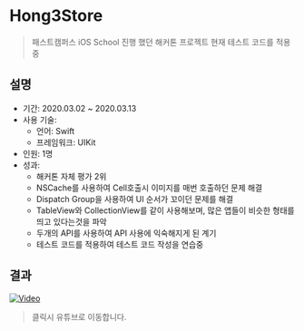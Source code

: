 # Hong3Store
> 패스트캠퍼스 iOS School 진행 했던 해커톤 프로젝트
> 현재 테스트 코드를 적용중

## 설명
- 기간: 2020.03.02 ~ 2020.03.13
- 사용 기술:
  - 언어: Swift
  - 프레임워크: UIKit
- 인원: 1명
- 성과:
  - 해커톤 자체 평가 2위
  - NSCache를 사용하여 Cell호출시 이미지를 매번 호출하던 문제 해결
  - Dispatch Group을 사용하여 UI 순서가 꼬이던 문제를 해결
  - TableView와 CollectionView를 같이 사용해보며, 많은 앱들이 비슷한 형태를 띄고 있다는것을 파악
  - 두개의 API를 사용하여 API 사용에 익숙해지게 된 계기
  - 테스트 코드를 적용하여 테스트 코드 작성을 연습중


## 결과

[![Video](http://img.youtube.com/vi/twZcRe6tTSc/0.jpg)](https://youtu.be/twZcRe6tTSc)

> 클릭시 유튜브로 이동합니다.